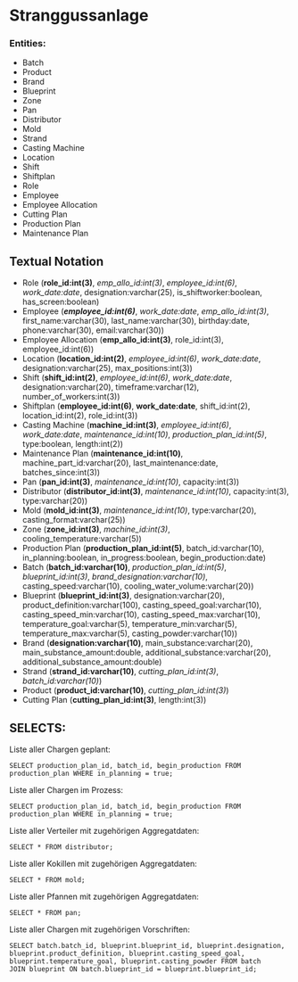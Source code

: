 # Stranggussanlage


### Entities:

- Batch
- Product
- Brand
- Blueprint
- Zone 
- Pan
- Distributor
- Mold
- Strand 
- Casting Machine
- Location
- Shift
- Shiftplan
- Role
- Employee
- Employee Allocation
- Cutting Plan
- Production Plan
- Maintenance Plan

## Textual Notation

* Role (**role_id:int(3)**, *emp_allo_id:int(3)*, *employee_id:int(6)*, *work_date:date*, designation:varchar(25), is_shiftworker:boolean, has_screen:boolean)
* Employee (***employee_id:int(6)***, *work_date:date*, *emp_allo_id:int(3)*, first_name:varchar(30), last_name:varchar(30), birthday:date, phone:varchar(30), email:varchar(30))
* Employee Allocation (**emp_allo_id:int(3)**, role_id:int(3), employee_id:int(6))
* Location (**location_id:int(2)**, *employee_id:int(6)*, *work_date:date*, designation:varchar(25), max_positions:int(3))
* Shift (**shift_id:int(2)**, *employee_id:int(6)*, *work_date:date*, designation:varchar(20), timeframe:varchar(12), number_of_workers:int(3))
* Shiftplan (**employee_id:int(6)**, **work_date:date**, shift_id:int(2), location_id:int(2), role_id:int(3))
* Casting Machine (**machine_id:int(3)**, *employee_id:int(6)*, *work_date:date*, *maintenance_id:int(10)*, *production_plan_id:int(5)*, type:boolean, length:int(2))
* Maintenance Plan (**maintenance_id:int(10)**, machine_part_id:varchar(20), last_maintenance:date, batches_since:int(3))
* Pan (**pan_id:int(3)**, *maintenance_id:int(10)*, capacity:int(3))
* Distributor (**distributor_id:int(3)**, *maintenance_id:int(10)*, capacity:int(3), type:varchar(20))
* Mold (**mold_id:int(3)**, *maintenance_id:int(10)*, type:varchar(20), casting_format:varchar(25))
* Zone (**zone_id:int(3)**, *machine_id:int(3)*, cooling_temperature:varchar(5))
* Production Plan (**production_plan_id:int(5)**, batch_id:varchar(10), in_planning:boolean, in_progress:boolean, begin_production:date)
* Batch (**batch_id:varchar(10)**, *production_plan_id:int(5)*, *blueprint_id:int(3)*, *brand_designation:varchar(10)*, casting_speed:varchar(10), cooling_water_volume:varchar(20))
* Blueprint (**blueprint_id:int(3)**, designation:varchar(20), product_definition:varchar(100), casting_speed_goal:varchar(10), casting_speed_min:varchar(10), casting_speed_max:varchar(10), temperature_goal:varchar(5), temperature_min:varchar(5), temperature_max:varchar(5), casting_powder:varchar(10))
* Brand (**designation:varchar(10)**, main_substance:varchar(20), main_substance_amount:double, additional_substance:varchar(20), additional_substance_amount:double)
* Strand (**strand_id:varchar(10)**, *cutting_plan_id:int(3)*, *batch_id:varchar(10)*)
* Product (**product_id:varchar(10)**, *cutting_plan_id:int(3)*)
* Cutting Plan (**cutting_plan_id:int(3)**, length:int(3))

## SELECTS:

Liste aller Chargen geplant:
```MySQL
SELECT production_plan_id, batch_id, begin_production FROM production_plan WHERE in_planning = true;
```

Liste aller Chargen im Prozess:
```MySQL
SELECT production_plan_id, batch_id, begin_production FROM production_plan WHERE in_planning = true;
```

Liste aller Verteiler mit zugehörigen Aggregatdaten:
```MySQL
SELECT * FROM distributor;
```

Liste aller Kokillen mit zugehörigen Aggregatdaten:
```MySQL
SELECT * FROM mold;
```

Liste aller Pfannen mit zugehörigen Aggregatdaten:
```MySQL
SELECT * FROM pan;
```

Liste aller Chargen mit zugehörigen Vorschriften:
```MySQL
SELECT batch.batch_id, blueprint.blueprint_id, blueprint.designation, blueprint.product_definition, blueprint.casting_speed_goal, blueprint.temperature_goal, blueprint.casting_powder FROM batch
JOIN blueprint ON batch.blueprint_id = blueprint.blueprint_id;
```